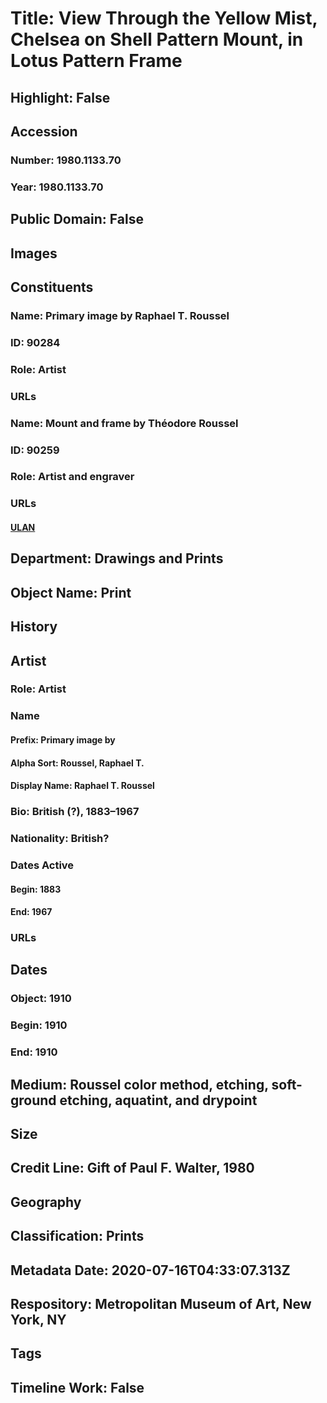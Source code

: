 # Title: View Through the Yellow Mist, Chelsea on Shell Pattern Mount, in Lotus Pattern Frame
## Highlight: False
## Accession
### Number: 1980.1133.70
### Year: 1980.1133.70
## Public Domain: False
## Images
## Constituents
### Name: Primary image by Raphael T. Roussel
### ID: 90284
### Role: Artist
### URLs
### Name: Mount and frame by Théodore Roussel
### ID: 90259
### Role: Artist and engraver
### URLs
#### [ULAN](http://vocab.getty.edu/page/ulan/500299398)
## Department: Drawings and Prints
## Object Name: Print
## History
## Artist
### Role: Artist
### Name
#### Prefix: Primary image by
#### Alpha Sort: Roussel, Raphael T.
#### Display Name: Raphael T. Roussel
### Bio: British (?), 1883–1967
### Nationality: British?
### Dates Active
#### Begin: 1883
#### End: 1967
### URLs
## Dates
### Object: 1910
### Begin: 1910
### End: 1910
## Medium: Roussel color method, etching, soft-ground etching, aquatint, and drypoint
## Size
## Credit Line: Gift of Paul F. Walter, 1980
## Geography
## Classification: Prints
## Metadata Date: 2020-07-16T04:33:07.313Z
## Respository: Metropolitan Museum of Art, New York, NY
## Tags
## Timeline Work: False